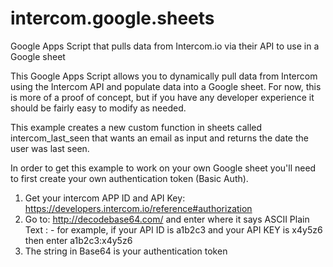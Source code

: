 # intercom.google.sheets
Google Apps Script that pulls data from Intercom.io via their API to use in a Google sheet

This Google Apps Script allows you to dynamically pull data from Intercom using the Intercom API and populate data into a Google sheet.
For now, this is more of a proof of concept, but if you have any developer experience it should be fairly easy to modify as needed.

This example creates a new custom function in sheets called intercom_last_seen that wants an email as input and returns the date the user was last seen.

In order to get this example to work on your own Google sheet you'll need to first create your own authentication token (Basic Auth).
1. Get your intercom APP ID and API Key: https://developers.intercom.io/reference#authorization
2. Go to: http://decodebase64.com/ and enter where it says ASCII Plain Text <APP ID>:<API KEY> - for example, if your API ID is a1b2c3 and your API KEY is x4y5z6 then enter a1b2c3:x4y5z6
3. The string in Base64 is your authentication token
